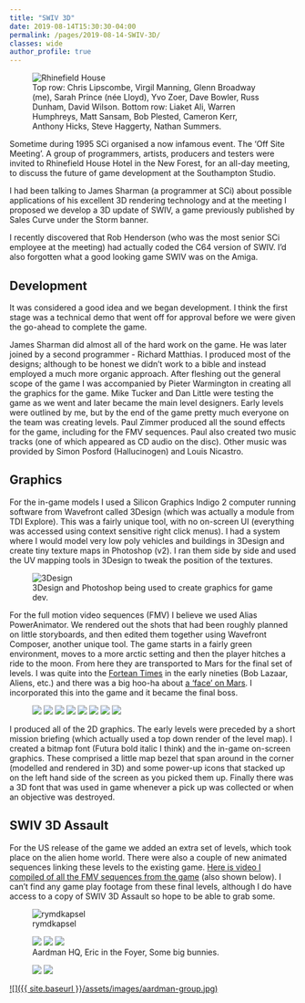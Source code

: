 ```yaml
---
title: "SWIV 3D"
date: 2019-08-14T15:30:30-04:00
permalink: /pages/2019-08-14-SWIV-3D/
classes: wide
author_profile: true
---
```


<figure style="width: 400px" class="align-right">
  <img src="{{ site.url }}{{ site.baseurl }}/assets/images/RhinefieldHouse.JPG" alt="Rhinefield House">
  <figcaption>Top row: Chris Lipscombe, Virgil Manning, Glenn Broadway (me), Sarah Prince (née Lloyd), Yvo Zoer, Dave Bowler, Russ Dunham, David Wilson.
Bottom row: Liaket Ali, Warren Humphreys, Matt Sansam, Bob Plested, Cameron Kerr, Anthony Hicks, Steve Haggerty, Nathan Summers.</figcaption>
</figure>

Sometime during 1995 SCi organised a now infamous event. The ‘Off Site Meeting’. A group of programmers, artists, producers and testers were invited to Rhinefield House Hotel in the New Forest, for an all-day meeting, to discuss the future of game development at the Southampton Studio.

I had been talking to James Sharman (a programmer at SCi) about possible applications of his excellent 3D rendering technology and at the meeting I proposed we develop a 3D update of SWIV, a game previously published by Sales Curve under the Storm banner.

I recently discovered that Rob Henderson (who was the most senior SCi employee at the meeting) had actually coded the C64 version of SWIV. I’d also forgotten what a good looking game SWIV was on the Amiga.

## Development

It was considered a good idea and we began development. I think the first stage was a technical demo that went off for approval before we were given the go-ahead to complete the game.

James Sharman did almost all of the hard work on the game. He was later joined by a second programmer - Richard Matthias. I produced most of the designs; although to be honest we didn’t work to a bible and instead employed a much more organic approach. After fleshing out the general scope of the game I was accompanied by Pieter Warmington in creating all the graphics for the game. Mike Tucker and Dan Little were testing the game as we went and later became the main level designers. Early levels were outlined by me, but by the end of the game pretty much everyone on the team was creating levels. Paul Zimmer produced all the sound effects for the game, including for the FMV sequences. Paul also created two music tracks (one of which appeared as CD audio on the disc). Other music was provided by Simon Posford (Hallucinogen) and Louis Nicastro.

## Graphics

For the in-game models I used a Silicon Graphics Indigo 2 computer running software from Wavefront called 3Design (which was actually a module from TDI Explore). This was a fairly unique tool, with no on-screen UI (everything was accessed using context sensitive right click menus). I had a system where I would model very low poly vehicles and buildings in 3Design and create tiny texture maps in Photoshop (v2). I ran them side by side and used the UV mapping tools in 3Design to tweak the position of the textures.

<figure>
  <img src="{{ site.url }}{{ site.baseurl }}/assets/images/Swiv3Des.JPG" alt="3Design">
  <figcaption>3Design and Photoshop being used to create graphics for game dev.</figcaption>
</figure>

For the full motion video sequences (FMV) I believe we used Alias PowerAnimator. We rendered out the shots that had been roughly planned on little storyboards, and then edited them together using Wavefront Composer, another unique tool. The game starts in a fairly green environment, moves to a more arctic setting and then the player hitches a ride to the moon. From here they are transported to Mars for the final set of levels. I was quite into the [Fortean Times](https://en.wikipedia.org/wiki/Fortean_Times) in the early nineties (Bob Lazaar, Aliens, etc.) and there was a big hoo-ha about [a ‘face’ on Mars](https://en.wikipedia.org/wiki/Cydonia_(Mars)). I incorporated this into the game and it became the final boss.

<figure class="third">
    <a href="/assets/images/SWIV3D/swiv3D-box-art.jpg"><img src="/assets/images/SWIV3D/swiv3D-box-art-s.jpg"></a>
    <a href="/assets/images/SWIV3D/promo-mars1.JPG"><img src="/assets/images/SWIV3D/promo-mars1-s.JPG"></a>
    <a href="/assets/images/SWIV3D/promo-mars2.JPG"><img src="/assets/images/SWIV3D/promo-mars2-s.JPG"></a>
    <a href="/assets/images/SWIV3D/promo-orbg.JPG"><img src="/assets/images/SWIV3D/promo-orbg-s.JPG"></a>
    <a href="/assets/images/SWIV3D/swiv3d-storyboard-01.jpg"><img src="/assets/images/SWIV3D/swiv3d-storyboard-01-s.jpg"></a>
    <a href="/assets/images/SWIV3D/swiv3d-storyboard-02.JPG"><img src="/assets/images/SWIV3D/swiv3d-storyboard-02-s.JPG"></a>
    <a href="/assets/images/SWIV3D/swiv3d-storyboard-03.JPG"><img src="/assets/images/SWIV3D/swiv3d-storyboard-03-s.JPG"></a>
    <a href="/assets/images/SWIV3D/swiv3d-briefings.JPG"><img src="/assets/images/SWIV3D/swiv3d-briefings-s.JPG"></a>
</figure>

I produced all of the 2D graphics. The early levels were preceded by a short mission briefing (which actually used a top down render of the level map). I created a bitmap font (Futura bold italic I think) and the in-game on-screen graphics. These comprised a little map bezel that span around in the corner (modelled and rendered in 3D) and some power-up icons that stacked up on the left hand side of the screen as you picked them up. Finally there was a 3D font that was used in game whenever a pick up was collected or when an objective was destroyed.

## SWIV 3D Assault

For the US release of the game we added an extra set of levels, which took place on the alien home world. There were also a couple of new animated sequences linking these levels to the existing game. [Here is video I compiled of all the FMV sequences from the game](https://youtu.be/1qRdKur3UXo) (also shown below). I can’t find any game play footage from these final levels, although I do have access to a copy of SWIV 3D Assault so hope to be able to grab some.


<figure style="width: 400px" class="align-right">
  <img src="{{ site.url }}{{ site.baseurl }}/assets/images/rymdkapsel.JPG" alt="rymdkapsel">
  <figcaption>rymdkapsel</figcaption>
</figure>

<figure class="third">
    <a href="/assets/images/aardman-01.jpg"><img src="/assets/images/aardman-01-s.jpg"></a>
    <a href="/assets/images/aardman-02.jpg"><img src="/assets/images/aardman-02-s.jpg"></a>
    <a href="/assets/images/aardman-03.jpg"><img src="/assets/images/aardman-03-s.jpg"></a>
    <figcaption>Aardman HQ, Eric in the Foyer, Some big bunnies.</figcaption>
</figure>

<figure class="half">
    <a href="/assets/images/aardman-07.jpg"><img src="/assets/images/aardman-07-s.jpg"></a>
    <a href="/assets/images/aardman-08.jpg"><img src="/assets/images/aardman-08-s.jpg"></a>
</figure>

[![]({{ site.baseurl }}/assets/images/aardman-group.jpg)](/assets/images/aardman-group.jpg)
